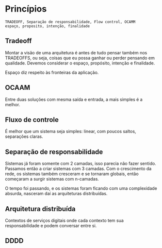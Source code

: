 # Princípios

```
TRADEOFF, Separação de responsabilidade, Flow control, OCAMM
espaço, proposito, intenção, finalidade
```

## Tradeoff

Montar a visão de uma arquitetura é antes de tudo pensar também nos TRADEOFFS, ou seja, coisas que eu possa ganhar ou perder pensando em qualidade. Devemos considerar o espaço, propósito, intenção e finalidade.

Espaço diz respeito às fronteiras da aplicação.

## OCAAM

Entre duas soluções com mesma saída e entrada, a mais simples é a melhor.

## Fluxo de controle

É melhor que um sistema seja simples: linear, com poucos saltos, separações claras.

## Separação de responsabilidade

Sistemas já foram somente com 2 camadas, isso parecia não fazer sentido. Passamos então a criar sistemas com 3 camadas. Com o crescimento da rede, os sistemas também cresceram e se tornaram globais, então começaram a surgir sistemas com n-camadas.

O tempo foi passando, e os sistemas foram ficando com uma complexidade absurda, nasceram daí as arquiteturas distribuídas.

## Arquitetura distribuída

Contextos de serviços digitais onde cada contexto tem sua responsabilidade e podem conversar entre si.

## DDDD